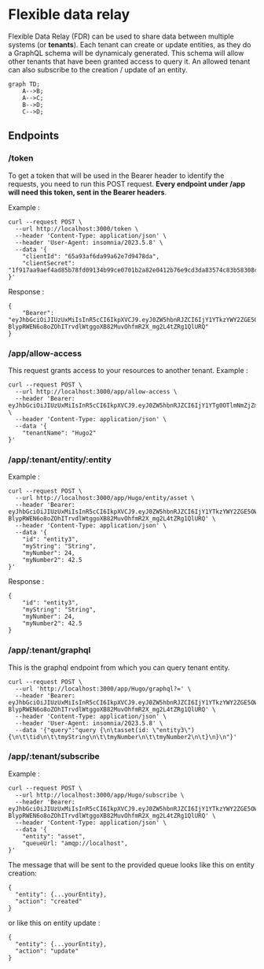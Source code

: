 # Flexible data relay
Flexible Data Relay (FDR) can be used to share data between multiple systems (or __tenants__). Each tenant can create or update entities, as they do a GraphQL schema will be dynamicaly generated. This schema will allow other tenants that have been granted access to query it. An allowed tenant can also subscribe to the creation / update of an entity.

```mermaid
graph TD;
    A-->B;
    A-->C;
    B-->D;
    C-->D;
```

## Endpoints
### /token
To get a token that will be used in the Bearer header to identify the requests, you need to run this POST request. __Every endpoint under /app will need this token, sent in the Bearer headers__.

Example :
``````
curl --request POST \
  --url http://localhost:3000/token \
  --header 'Content-Type: application/json' \
  --header 'User-Agent: insomnia/2023.5.8' \
  --data '{
	"clientId": "65a93af6da99a62e7d9478da",
	"clientSecret": "1f917aa9aef4ad85b78fd09134b99ce0701b2a82e0412b76e9cd3da83574c83b58308c368def4d509d5f4e2eaec080446d25176d0785ab2e8f34ec85f4f9ac6e"
}'
``````

Response : 
````
{
	"Bearer": "eyJhbGciOiJIUzUxMiIsInR5cCI6IkpXVCJ9.eyJ0ZW5hbnRJZCI6IjY1YTkzYWY2ZGE5OWE2MmU3ZDk0NzhkYSIsImV4cCI6MTcwODE4MTg1OX0.mK_z2dThTLeD90RHD3PsVCm9855g2-BlypRWEN6o8oZOhITrvdlWtggoXB82MuvOhfmR2X_mg2L4tZRg1QlURQ"
}
``````

### /app/allow-access
This request grants access to your resources to another tenant.
Example :
````
curl --request POST \
  --url http://localhost:3000/app/allow-access \
  --header 'Bearer: eyJhbGciOiJIUzUxMiIsInR5cCI6IkpXVCJ9.eyJ0ZW5hbnRJZCI6IjY1YTg0OTlmNmZjZmMwZjczNmJiY2I2ZCIsImV4cCI6MTcwODEyMDIwOX0.qistxYHRx9QhoXerw7b_EPaeDOSarvZvqsLpV6eT6QbG8auQ6z9XRaPE3cI3HNXVOjd8vESA3YKE3zC64rBdYQ' \
  --header 'Content-Type: application/json' \
  --data '{
	"tenantName": "Hugo2"
}'
````

### /app/:tenant/entity/:entity
Example :
````
curl --request POST \
  --url http://localhost:3000/app/Hugo/entity/asset \
  --header 'Bearer: eyJhbGciOiJIUzUxMiIsInR5cCI6IkpXVCJ9.eyJ0ZW5hbnRJZCI6IjY1YTkzYWY2ZGE5OWE2MmU3ZDk0NzhkYSIsImV4cCI6MTcwODE4MTg1OX0.mK_z2dThTLeD90RHD3PsVCm9855g2-BlypRWEN6o8oZOhITrvdlWtggoXB82MuvOhfmR2X_mg2L4tZRg1QlURQ' \
  --header 'Content-Type: application/json' \
  --data '{
	"id": "entity3",
	"myString": "String",
	"myNumber": 24,
	"myNumber2": 42.5
}'
````
Response :
```
{
	"id": "entity3",
	"myString": "String",
	"myNumber": 24,
	"myNumber2": 42.5
}
```

### /app/:tenant/graphql
This is the graphql endpoint from which you can query tenant entity.

`````
curl --request POST \
  --url 'http://localhost:3000/app/Hugo/graphql?=' \
  --header 'Bearer: eyJhbGciOiJIUzUxMiIsInR5cCI6IkpXVCJ9.eyJ0ZW5hbnRJZCI6IjY1YTkzYWY2ZGE5OWE2MmU3ZDk0NzhkYSIsImV4cCI6MTcwODE4MTg1OX0.mK_z2dThTLeD90RHD3PsVCm9855g2-BlypRWEN6o8oZOhITrvdlWtggoXB82MuvOhfmR2X_mg2L4tZRg1QlURQ' \
  --header 'Content-Type: application/json' \
  --header 'User-Agent: insomnia/2023.5.8' \
  --data '{"query":"query {\n\tasset(id: \"entity3\") {\n\t\tid\n\t\tmyString\n\t\tmyNumber\n\t\tmyNumber2\n\t}\n}\n"}'
`````

### /app/:tenant/subscribe
Example :
```
curl --request POST \
  --url http://localhost:3000/app/Hugo/subscribe \
  --header 'Bearer: eyJhbGciOiJIUzUxMiIsInR5cCI6IkpXVCJ9.eyJ0ZW5hbnRJZCI6IjY1YTkzYWY2ZGE5OWE2MmU3ZDk0NzhkYSIsImV4cCI6MTcwODE4MTg1OX0.mK_z2dThTLeD90RHD3PsVCm9855g2-BlypRWEN6o8oZOhITrvdlWtggoXB82MuvOhfmR2X_mg2L4tZRg1QlURQ' \
  --header 'Content-Type: application/json' \
  --data '{
	"entity": "asset",
    "queueUrl: "amqp://localhost",
}'
```
The message that will be sent to the provided queue looks like this on entity creation:
```
{
  "entity": {...yourEntity},
  "action": "created"
}
```
or like this on entity update :
```
{
  "entity": {...yourEntity},
  "action": "update"
}
```